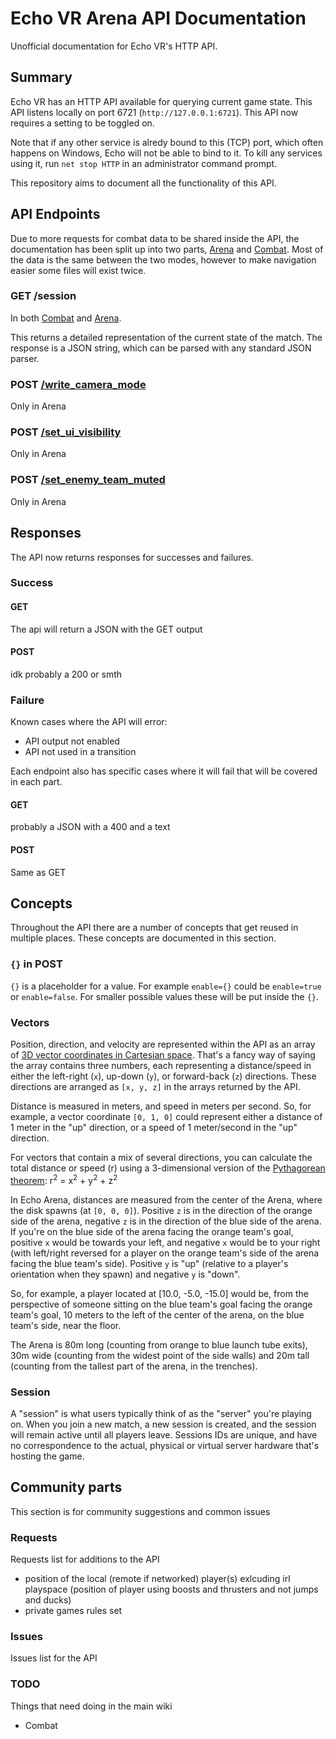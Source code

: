 # Echo VR Arena API Documentation

Unofficial documentation for Echo VR's HTTP API.

## Summary

Echo VR has an HTTP API available for querying current game state. This API
listens locally on port 6721 (`http://127.0.0.1:6721`). This API now requires a setting to be toggled on.

Note that if any other service is alredy bound to this (TCP) port, which often
happens on Windows, Echo will not be able to bind to it. To kill any services
using it, run `net stop HTTP` in an administrator command prompt.

This repository aims to document all the functionality of this API.

## API Endpoints

Due to more requests for combat data to be shared inside the API, the documentation has been split up into two parts, [Arena](/Arena) and [Combat](/Combat). Most of the data is the same between the two modes, however to make navigation easier some files will exist twice.

### GET /session

In both [Combat](/Combat/session.md) and [Arena](/Combat/session.md).

This returns a detailed representation of the current state of the match. The response is a JSON string, which can be parsed with any standard JSON parser.

### POST [/write_camera_mode](/Arena/write_camera_mode.md)

Only in Arena

### POST [/set_ui_visibility](/Arena/set_ui_visibility.md)

Only in Arena

### POST [/set_enemy_team_muted](/Arena/set_enemy_team_muted.md)

Only in Arena

## Responses

The API now returns responses for successes and failures.

### Success

#### GET

The api will return a JSON with the GET output

#### POST

idk probably a 200 or smth

### Failure

Known cases where the API will error:

- API output not enabled
- API not used in a transition

Each endpoint also has specific cases where it will fail that will be covered in each part.

#### GET

probably a JSON with a 400 and a text

#### POST

Same as GET

## Concepts

Throughout the API there are a number of concepts that get reused in multiple places. These concepts are documented in this section.

### `{}` in POST

`{}` is a placeholder for a value. For example `enable={}` could be `enable=true` or `enable=false`. For smaller possible values these will be put inside the `{}`.

### Vectors

Position, direction, and velocity are represented within the API as an array of [3D vector coordinates in Cartesian space](https://en.wikipedia.org/wiki/Euclidean_vector#In_Cartesian_space). That's a fancy way of saying the array contains three numbers, each representing a distance/speed in either the left-right (`x`), up-down (`y`), or forward-back (`z`) directions. These directions are arranged as `[x, y, z]` in the arrays returned by the API.

Distance is measured in meters, and speed in meters per second. So, for example, a vector coordinate `[0, 1, 0]` could represent either a distance of 1 meter in the "up" direction, or a speed of 1 meter/second in the "up" direction.

For vectors that contain a mix of several directions, you can calculate the total distance or speed (r) using a 3-dimensional version of the [Pythagorean theorem](https://en.wikipedia.org/wiki/Pythagorean_theorem): r<sup>2</sup> = x<sup>2</sup> + y<sup>2</sup> + z<sup>2</sup>

In Echo Arena, distances are measured from the center of the Arena, where the disk spawns (at `[0, 0, 0]`). Positive `z` is in the direction of the orange side of the arena, negative `z` is in the direction of the blue side of the arena. If you're on the blue side of the arena facing the orange team's goal, positive `x` would be towards your left, and negative `x` would be to your right (with left/right reversed for a player on the orange team's side of the arena facing the blue team's side). Positive `y` is "up" (relative to a player's orientation when they spawn) and negative `y` is "down".

So, for example, a player located at [10.0, -5.0, -15.0] would be, from the perspective of someone sitting on the blue team's goal facing the orange team's goal, 10 meters to the left of the center of the arena, on the blue team's side, near the floor.

The Arena is 80m long (counting from orange to blue launch tube exits), 30m wide (counting from the widest point of the side walls) and 20m tall (counting from the tallest part of the arena, in the trenches).

### Session

A "session" is what users typically think of as the "server" you're playing on. When you join a new match, a new session is created, and the session will remain active until all players leave. Sessions IDs are unique, and have no correspondence to the actual, physical or virtual server hardware that's hosting the game.

## Community parts

This section is for community suggestions and common issues

### Requests

Requests list for additions to the API

- position of the local (remote if networked) player(s) exlcuding irl playspace (position of player using boosts and thrusters and not jumps and ducks)
- private games rules set

### Issues

Issues list for the API

### TODO

Things that need doing in the main wiki

- Combat
